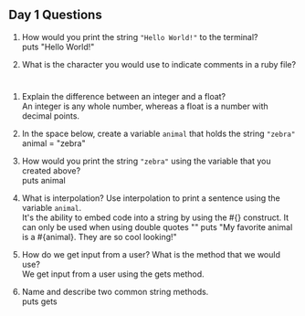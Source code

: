 ## Day 1 Questions

1. How would you print the string `"Hello World!"` to the terminal?  
puts "Hello World!"

1. What is the character you would use to indicate comments in a ruby file?  
#

1. Explain the difference between an integer and a float?  
An integer is any whole number, whereas a float is a number with decimal points.

1. In the space below, create a variable `animal` that holds the string `"zebra"`  
animal = "zebra"

1. How would you print the string `"zebra"` using the variable that you created above?  
puts animal

1. What is interpolation? Use interpolation to print a sentence using the variable `animal`.  
It's the ability to embed code into a string by using the #{} construct. It can only be used when using double quotes ""
puts "My favorite animal is a #{animal}. They are so cool looking!"

1. How do we get input from a user? What is the method that we would use?  
We get input from a user using the gets method.

1. Name and describe two common string methods.  
puts
gets
